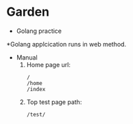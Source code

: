 # Garden

- Golang practice

*Golang applcication runs in web method.

- Manual
  1. Home page url:
     ```shell
     /
     /home
     /index
     ```
  2. Top test page path:
     ```shell
     /test/
     ```
